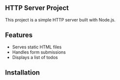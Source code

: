 ## HTTP Server Project

This project is a simple HTTP server built with Node.js.

## Features

- Serves static HTML files
- Handles form submissions
- Displays a list of todos

## Installation